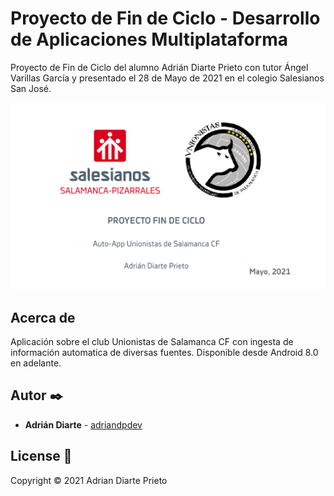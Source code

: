 # Proyecto de Fin de Ciclo - Desarrollo de Aplicaciones Multiplataforma

Proyecto de Fin de Ciclo del alumno Adrián Diarte Prieto con tutor Ángel Varillas García y presentado el 28 de Mayo de 2021 en el colegio Salesianos San José.

<div align="center">
    <img src="portada.png" />
</div>

## Acerca de

Aplicación sobre el club Unionistas de Salamanca CF con ingesta de información automatica de diversas fuentes. Disponible desde Android 8.0 en adelante.


## Autor ✒️

* **Adrián Diarte** - [adriandpdev](https://github.com/adriandpdev)


## License 📄

Copyright © 2021 Adrian Diarte Prieto

